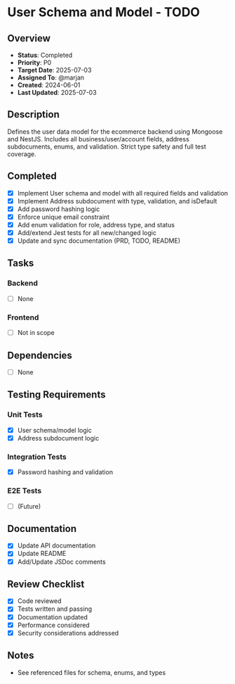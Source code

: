 # User Schema and Model - TODO

## Overview
- **Status**: Completed
- **Priority**: P0
- **Target Date**: 2025-07-03
- **Assigned To**: @marjan
- **Created**: 2024-06-01
- **Last Updated**: 2025-07-03

## Description
Defines the user data model for the ecommerce backend using Mongoose and NestJS. Includes all business/user/account fields, address subdocuments, enums, and validation. Strict type safety and full test coverage.

## Completed
- [x] Implement User schema and model with all required fields and validation
- [x] Implement Address subdocument with type, validation, and isDefault
- [x] Add password hashing logic
- [x] Enforce unique email constraint
- [x] Add enum validation for role, address type, and status
- [x] Add/extend Jest tests for all new/changed logic
- [x] Update and sync documentation (PRD, TODO, README)

## Tasks
### Backend
- [ ] None
### Frontend
- [ ] Not in scope

## Dependencies
- [ ] None

## Testing Requirements
### Unit Tests
- [x] User schema/model logic
- [x] Address subdocument logic
### Integration Tests
- [x] Password hashing and validation
### E2E Tests
- [ ] (Future)

## Documentation
- [x] Update API documentation
- [x] Update README
- [x] Add/Update JSDoc comments

## Review Checklist
- [x] Code reviewed
- [x] Tests written and passing
- [x] Documentation updated
- [x] Performance considered
- [x] Security considerations addressed

## Notes
- See referenced files for schema, enums, and types
